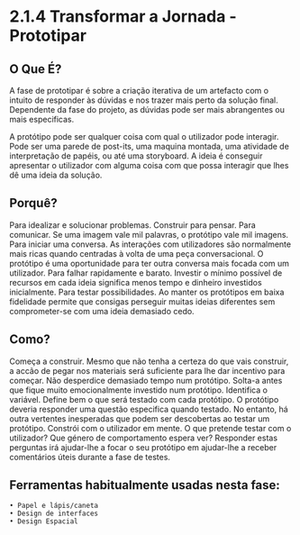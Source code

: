 ﻿# 2.1.4 Transformar a Jornada - Prototipar

## O Que É?
A fase de prototipar é sobre a criação iterativa de um artefacto com o intuito de responder às dúvidas e nos trazer mais perto da solução final. Dependente da fase do projeto, as dúvidas pode ser mais abrangentes ou mais especificas.

A protótipo pode ser qualquer coisa com qual o utilizador pode interagir. Pode ser uma parede de post-its, uma maquina montada, uma atividade de interpretação de papéis, ou até uma storyboard. A ideia é conseguir apresentar o utilizador com alguma coisa com que possa interagir que lhes dê uma ideia da solução. 
	
## Porquê?

Para idealizar e solucionar problemas. Construir para pensar.
Para comunicar. Se uma imagem vale mil palavras, o protótipo vale mil imagens.
Para iniciar uma conversa. As interações com utilizadores são normalmente mais ricas quando centradas à volta de uma peça conversacional. O protótipo é uma oportunidade para ter outra conversa mais focada com um utilizador.
Para falhar rapidamente e barato. Investir o mínimo possível de recursos em cada ideia significa menos tempo e dinheiro investidos inicialmente. 
Para testar possibilidades. Ao manter os protótipos em baixa fidelidade permite que consigas perseguir muitas ideias diferentes sem comprometer-se com uma ideia demasiado cedo.
	
## Como?
Começa a construir. Mesmo que não tenha a certeza do que vais construir, a accão de pegar nos materiais será suficiente para lhe dar incentivo para começar. 
Não desperdice demasiado tempo num protótipo. Solta-a antes que fique muito emocionalmente investido num protótipo.
Identifica o variável. Define bem o que será testado com cada protótipo. O protótipo deveria responder uma questão especifica quando testado. No entanto, há outra vertentes inesperadas que podem ser descobertas ao testar um protótipo.
Constrói com o utilizador em mente. O que pretende testar com o utilizador? Que género de comportamento espera ver? Responder  estas perguntas irá ajudar-lhe a focar o seu protótipo em ajudar-lhe a receber comentários úteis durante a fase de testes.
	
## Ferramentas habitualmente usadas nesta fase:
	• Papel e lápis/caneta
	• Design de interfaces
	• Design Espacial
